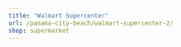 ```yaml
---
title: "Walmart Supercenter"
url: /panama-city-beach/walmart-supercenter-2/
shop: supermarket
---
```

